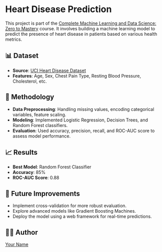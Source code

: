 # Heart Disease Prediction

This project is part of the [Complete Machine Learning and Data Science: Zero to Mastery](https://www.udemy.com/course/complete-machine-learning-and-data-science-zero-to-mastery/) course. It involves building a machine learning model to predict the presence of heart disease in patients based on various health metrics.

## 📊 Dataset

- **Source**: [UCI Heart Disease Dataset](https://archive.ics.uci.edu/ml/datasets/Heart+Disease)
- **Features**: Age, Sex, Chest Pain Type, Resting Blood Pressure, Cholesterol, etc.

## 🧠 Methodology

- **Data Preprocessing**: Handling missing values, encoding categorical variables, feature scaling.
- **Modeling**: Implemented Logistic Regression, Decision Trees, and Random Forest classifiers.
- **Evaluation**: Used accuracy, precision, recall, and ROC-AUC score to assess model performance.

## 📈 Results

- **Best Model**: Random Forest Classifier
- **Accuracy**: 85%
- **ROC-AUC Score**: 0.88

## 🚀 Future Improvements

- Implement cross-validation for more robust evaluation.
- Explore advanced models like Gradient Boosting Machines.
- Deploy the model using a web framework for real-time predictions.

## 🧑‍💻 Author

[Your Name](https://github.com/yourusername)

